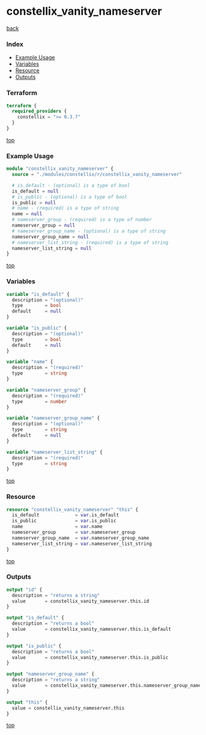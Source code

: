 # constellix_vanity_nameserver

[back](../constellix.md)

### Index

- [Example Usage](#example-usage)
- [Variables](#variables)
- [Resource](#resource)
- [Outputs](#outputs)

### Terraform

```terraform
terraform {
  required_providers {
    constellix = ">= 0.3.7"
  }
}
```

[top](#index)

### Example Usage

```terraform
module "constellix_vanity_nameserver" {
  source = "./modules/constellix/r/constellix_vanity_nameserver"

  # is_default - (optional) is a type of bool
  is_default = null
  # is_public - (optional) is a type of bool
  is_public = null
  # name - (required) is a type of string
  name = null
  # nameserver_group - (required) is a type of number
  nameserver_group = null
  # nameserver_group_name - (optional) is a type of string
  nameserver_group_name = null
  # nameserver_list_string - (required) is a type of string
  nameserver_list_string = null
}
```

[top](#index)

### Variables

```terraform
variable "is_default" {
  description = "(optional)"
  type        = bool
  default     = null
}

variable "is_public" {
  description = "(optional)"
  type        = bool
  default     = null
}

variable "name" {
  description = "(required)"
  type        = string
}

variable "nameserver_group" {
  description = "(required)"
  type        = number
}

variable "nameserver_group_name" {
  description = "(optional)"
  type        = string
  default     = null
}

variable "nameserver_list_string" {
  description = "(required)"
  type        = string
}
```

[top](#index)

### Resource

```terraform
resource "constellix_vanity_nameserver" "this" {
  is_default             = var.is_default
  is_public              = var.is_public
  name                   = var.name
  nameserver_group       = var.nameserver_group
  nameserver_group_name  = var.nameserver_group_name
  nameserver_list_string = var.nameserver_list_string
}
```

[top](#index)

### Outputs

```terraform
output "id" {
  description = "returns a string"
  value       = constellix_vanity_nameserver.this.id
}

output "is_default" {
  description = "returns a bool"
  value       = constellix_vanity_nameserver.this.is_default
}

output "is_public" {
  description = "returns a bool"
  value       = constellix_vanity_nameserver.this.is_public
}

output "nameserver_group_name" {
  description = "returns a string"
  value       = constellix_vanity_nameserver.this.nameserver_group_name
}

output "this" {
  value = constellix_vanity_nameserver.this
}
```

[top](#index)